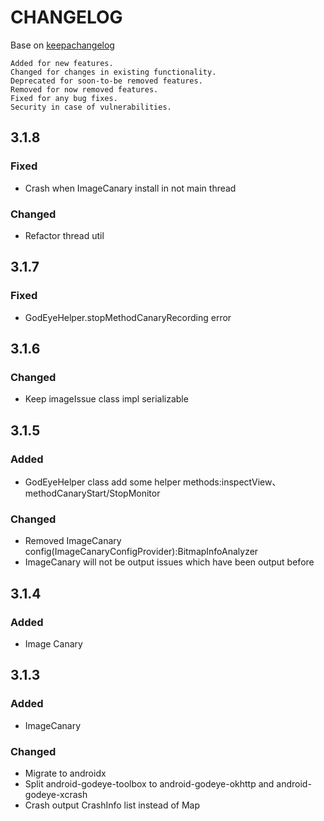 # CHANGELOG

Base on [keepachangelog](https://keepachangelog.com/en/1.0.0/)

```text
Added for new features.
Changed for changes in existing functionality.
Deprecated for soon-to-be removed features.
Removed for now removed features.
Fixed for any bug fixes.
Security in case of vulnerabilities.
```

## 3.1.8

### Fixed

- Crash when ImageCanary install in not main thread 

### Changed

- Refactor thread util

## 3.1.7

### Fixed

- GodEyeHelper.stopMethodCanaryRecording error

## 3.1.6

### Changed

- Keep imageIssue class impl serializable 

## 3.1.5

### Added

- GodEyeHelper class add some helper methods:inspectView、methodCanaryStart/StopMonitor

### Changed

- Removed ImageCanary config(ImageCanaryConfigProvider):BitmapInfoAnalyzer
- ImageCanary will not be output issues which have been output before

## 3.1.4

### Added

- Image Canary

## 3.1.3

### Added

- ImageCanary

### Changed

- Migrate to androidx
- Split android-godeye-toolbox to android-godeye-okhttp and android-godeye-xcrash
- Crash output CrashInfo list instead of Map
